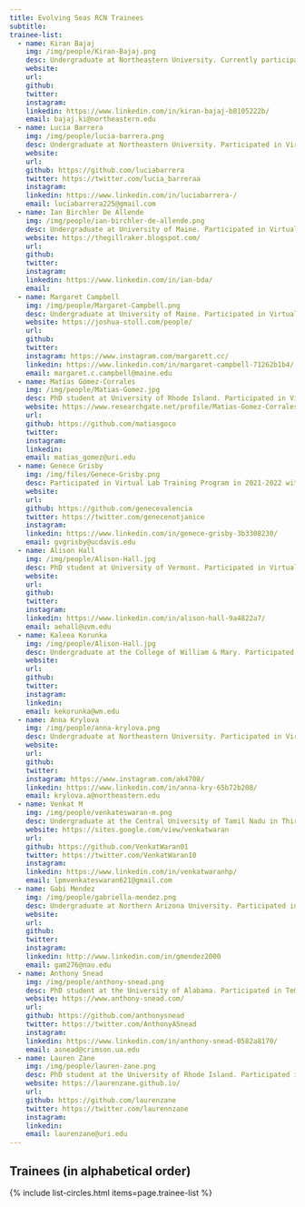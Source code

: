 ```yaml
---
title: Evolving Seas RCN Trainees
subtitle: 
trainee-list: 
  - name: Kiran Bajaj
    img: /img/people/Kiran-Bajaj.png
    desc: Undergraduate at Northeastern University. Currently participating in the Virtual Lab Training Program in 2021-2022 with Dr. Emily Rivest. Pursuing a career focused on conservation ecology either conducting research or working for a government agency.
    website: 
    url: 
    github: 
    twitter: 
    instagram: 
    linkedin: https://www.linkedin.com/in/kiran-bajaj-b8105222b/
    email: bajaj.ki@northeastern.edu
  - name: Lucia Barrera
    img: /img/people/lucia-barrera.png
    desc: Undergraduate at Northeastern University. Participated in Virtual Lab Training Program in 2021-2022 with Dr. Patricia Valdespino Castillo. Pursuing a B.S. in Economics and Ecology & Evolutionary Biology to work in conservation.
    website: 
    url: 
    github: https://github.com/luciabarrera
    twitter: https://twitter.com/lucia_barreraa
    instagram: 
    linkedin: https://www.linkedin.com/in/luciabarrera-/
    email: luciabarrera225@gmail.com
  - name: Ian Birchler De Allende
    img: /img/people/ian-birchler-de-allende.png
    desc: Undergraduate at University of Maine. Participated in Virtual Lab Training Program in 2020-2021 with Dr. Katie Lotterhos. Working towards Master's and PhD degrees in marine science to pursue academia. 
    website: https://thegillraker.blogspot.com/
    url: 
    github: 
    twitter: 
    instagram: 
    linkedin: https://www.linkedin.com/in/ian-bda/
    email: 
  - name: Margaret Campbell
    img: /img/people/Margaret-Campbell.png
    desc: Undergraduate at University of Maine. Participated in Virtual Lab Training Program in 2020-2021 with Dr. Randall Hughes. Pursuing a Master's in fisheries management with the goal of working in policy. 
    website: https://joshua-stoll.com/people/
    url: 
    github: 
    twitter: 
    instagram: https://www.instagram.com/margarett.cc/
    linkedin: https://www.linkedin.com/in/margaret-campbell-71262b1b4/
    email: margaret.c.campbell@maine.edu
  - name: Matías Gómez-Corrales
    img: /img/people/Matias-Gomez.jpg
    desc: PhD student at University of Rhode Island. Participated in Virtual Lab Training Program in 2020-2021 with Dr. Daniel Bolnick. Pursuing a PhD in evolutionary biology with a focus on marine invertebrates.
    website: https://www.researchgate.net/profile/Matias-Gomez-Corrales
    url: 
    github: https://github.com/matiasgoco
    twitter: 
    instagram:
    linkedin:
    email: matias_gomez@uri.edu
  - name: Genece Grisby
    img: /img/files/Genece-Grisby.png 
    desc: Participated in Virtual Lab Training Program in 2021-2022 with Dr. Katie Lotterhos. Pursuing a B.S. in Marine and Coastal Science to work in rehabilitation and conservation.
    website: 
    url: 
    github: https://github.com/genecevalencia
    twitter: https://twitter.com/genecenotjanice
    instagram: 
    linkedin: https://www.linkedin.com/in/genece-grisby-3b3308230/
    email: gvgrisby@ucdavis.edu
  - name: Alison Hall
    img: /img/people/Alison-Hall.jpg
    desc: PhD student at University of Vermont. Participated in Virtual Lab Training Program in 2020-2021 with Dr. Moisés A. Bernal. Pursuing a career within conservation or a governmental agency focused on marine ecosystems. 
    website: 
    url: 
    github: 
    twitter: 
    instagram: 
    linkedin: https://www.linkedin.com/in/alison-hall-9a4822a7/
    email: aehall@uvm.edu
  - name: Kaleea Korunka
    img: /img/people/Alison-Hall.jpg
    desc: Undergraduate at the College of William & Mary. Participated in Virtual Lab Training Program in 2021-2022 with Dr. Carly Danielle Kenkel. Pursuing a PhD in marine science to research preservation of clams in the Chesapeake Bay.
    website: 
    url: 
    github: 
    twitter: 
    instagram: 
    linkedin: 
    email: kekorunka@wm.edu
  - name: Anna Krylova
    img: /img/people/anna-krylova.png
    desc: Undergraduate at Northeastern University. Participated in Virtual Lab Training Program in 2021-2022 with Dr. Alessia Dinoi. Exploring opportunities in the marine sciences with a goal of working for protection action for animals. 
    website: 
    url: 
    github: 
    twitter: 
    instagram: https://www.instagram.com/ak4708/
    linkedin: https://www.linkedin.com/in/anna-kry-65b72b208/
    email: krylova.a@northeastern.edu
  - name: Venkat M
    img: /img/people/venkateswaran-m.png
    desc: Undergraduate at the Central University of Tamil Nadu in Thiruvarur, India. Participated in Virtual Lab Training Program in 2021-2022 with Dr. Natalya Gallo. Working to gain lab and field experience before pursuing a PhD in medical research. 
    website: https://sites.google.com/view/venkatwaran
    url: 
    github: https://github.com/VenkatWaran01
    twitter: https://twitter.com/VenkatWaran10
    instagram: 
    linkedin: https://www.linkedin.com/in/venkatwaranhp/
    email: lpmvenkateswaran621@gmail.com
  - name: Gabi Mendez
    img: /img/people/gabriella-mendez.png
    desc: Undergraduate at Northern Arizona University. Participated in Virtual Lab Training Program in 2021-2022 with Dr. Randall Hughes. Pursuing a Master's in marine biology to study estuary conservation with a sub-focus on science communication.
    website: 
    url: 
    github: 
    twitter: 
    instagram: 
    linkedin: http://www.linkedin.com/in/gmendez2000
    email: gam276@nau.edu
  - name: Anthony Snead
    img: /img/people/anthony-snead.png
    desc: PhD student at the University of Alabama. Participated in Temporal Genomics Working Group and Virtual Lab Training Program in 2020-2021 with Dr. Malin Pinsky. Working towards a career in academia and developing a lab that links microevolutionary processes to macroevolutionary patterns.
    website: https://www.anthony-snead.com/
    url: 
    github: https://github.com/anthonysnead
    twitter: https://twitter.com/AnthonyASnead
    instagram: 
    linkedin: https://www.linkedin.com/in/anthony-snead-0582a8170/
    email: asnead@crimson.ua.edu
  - name: Lauren Zane
    img: /img/people/lauren-zane.png
    desc: PhD student at the University of Rhode Island. Participated in Virtual Lab Training Program in 2020-2021 with Dr. Katie Lotterhos. Pursuing a career as a research professor at a public university in California with the goal of mentoring students and helping them develop their research interests.
    website: https://laurenzane.github.io/
    url: 
    github: https://github.com/laurenzane
    twitter: https://twitter.com/laurennzane
    instagram: 
    linkedin: 
    email: laurenzane@uri.edu
---
```


## Trainees (in alphabetical order)

{% include list-circles.html items=page.trainee-list %}
